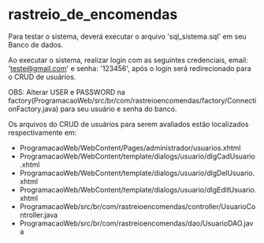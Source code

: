 # rastreio_de_encomendas
Para testar o sistema, deverá executar o arquivo 'sql_sistema.sql' em seu Banco de dados.

Ao executar o sistema, realizar login com as seguintes credenciais, email: 'teste@gmail.com' e senha: '123456', 
após o login será redirecionado para o CRUD de usuários.

OBS: Alterar USER e PASSWORD na factory(ProgramacaoWeb/src/br/com/rastreioencomendas/factory/ConnectionFactory.java) para seu usuário e senha do banco.

Os arquivos do CRUD de usuários para serem avaliados estão localizados respectivamente em:
- ProgramacaoWeb/WebContent/Pages/administrador/usuarios.xhtml
- ProgramacaoWeb/WebContent/template/dialogs/usuario/dlgCadUsuario.xhtml
- ProgramacaoWeb/WebContent/template/dialogs/usuario/dlgDelUsuario.xhtml
- ProgramacaoWeb/WebContent/template/dialogs/usuario/dlgEditUsuario.xhtml
- ProgramacaoWeb/src/br/com/rastreioencomendas/controller/UsuarioController.java
- ProgramacaoWeb/src/br/com/rastreioencomendas/dao/UsuarioDAO.java
